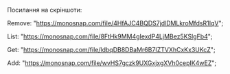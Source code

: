 Посилання на скріншоти:

Remove: "https://monosnap.com/file/4HfAJC4BQDS7jdlDMLkroMfdsR1IqV";

List: "https://monosnap.com/file/8FtHk9MM4gIexdP4LjMBez5KSlgFb4";

Get: "https://monosnap.com/file/ldbqDB8DBaMr6B7IZTVXhCxKx3UKcZ";

Add: "https://monosnap.com/file/wvHS7gczk9UXGxjxgXVh0cepIK4wEZ";
